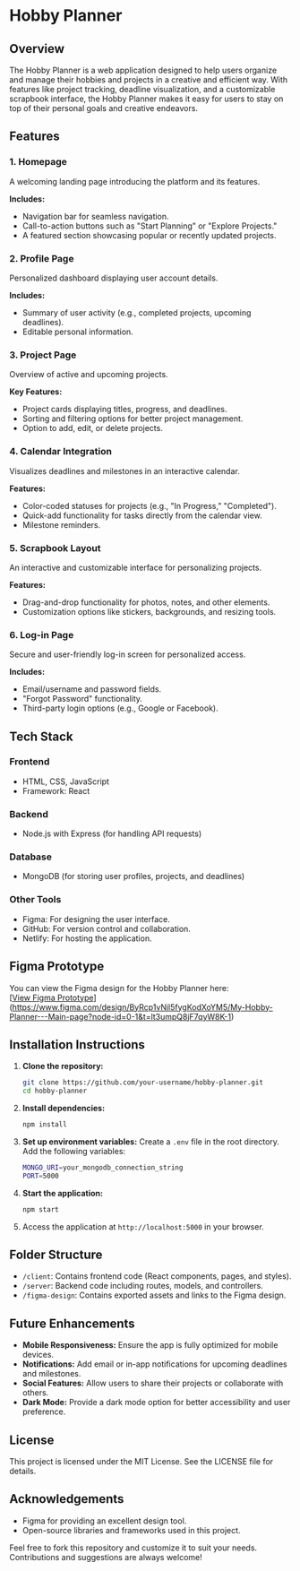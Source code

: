 # Hobby Planner

## Overview

The Hobby Planner is a web application designed to help users organize and manage their hobbies and projects in a creative and efficient way. With features like project tracking, deadline visualization, and a customizable scrapbook interface, the Hobby Planner makes it easy for users to stay on top of their personal goals and creative endeavors.

## Features

### 1. Homepage

A welcoming landing page introducing the platform and its features.

**Includes:**
- Navigation bar for seamless navigation.
- Call-to-action buttons such as "Start Planning" or "Explore Projects."
- A featured section showcasing popular or recently updated projects.

### 2. Profile Page

Personalized dashboard displaying user account details.

**Includes:**
- Summary of user activity (e.g., completed projects, upcoming deadlines).
- Editable personal information.

### 3. Project Page

Overview of active and upcoming projects.

**Key Features:**
- Project cards displaying titles, progress, and deadlines.
- Sorting and filtering options for better project management.
- Option to add, edit, or delete projects.

### 4. Calendar Integration

Visualizes deadlines and milestones in an interactive calendar.

**Features:**
- Color-coded statuses for projects (e.g., "In Progress," "Completed").
- Quick-add functionality for tasks directly from the calendar view.
- Milestone reminders.

### 5. Scrapbook Layout

An interactive and customizable interface for personalizing projects.

**Features:**
- Drag-and-drop functionality for photos, notes, and other elements.
- Customization options like stickers, backgrounds, and resizing tools.

### 6. Log-in Page

Secure and user-friendly log-in screen for personalized access.

**Includes:**
- Email/username and password fields.
- "Forgot Password" functionality.
- Third-party login options (e.g., Google or Facebook).

## Tech Stack

### Frontend
- HTML, CSS, JavaScript
- Framework: React 

### Backend
- Node.js with Express (for handling API requests)

### Database
- MongoDB (for storing user profiles, projects, and deadlines)

### Other Tools
- Figma: For designing the user interface.
- GitHub: For version control and collaboration.
- Netlify: For hosting the application.

## Figma Prototype

You can view the Figma design for the Hobby Planner here:  
[[View Figma Prototype](#)](https://www.figma.com/design/ByRcp1vNjl5fygKodXoYM5/My-Hobby-Planner---Main-page?node-id=0-1&t=lt3umpQ8jF7qyW8K-1)

## Installation Instructions

1. **Clone the repository:**
    ```bash
    git clone https://github.com/your-username/hobby-planner.git
    cd hobby-planner
    ```

2. **Install dependencies:**
    ```bash
    npm install
    ```

3. **Set up environment variables:**
    Create a `.env` file in the root directory.  
    Add the following variables:
    ```bash
    MONGO_URI=your_mongodb_connection_string
    PORT=5000
    ```

4. **Start the application:**
    ```bash
    npm start
    ```

5. Access the application at `http://localhost:5000` in your browser.

## Folder Structure

- `/client`: Contains frontend code (React components, pages, and styles).
- `/server`: Backend code including routes, models, and controllers.
- `/figma-design`: Contains exported assets and links to the Figma design.

## Future Enhancements

- **Mobile Responsiveness:** Ensure the app is fully optimized for mobile devices.
- **Notifications:** Add email or in-app notifications for upcoming deadlines and milestones.
- **Social Features:** Allow users to share their projects or collaborate with others.
- **Dark Mode:** Provide a dark mode option for better accessibility and user preference.

## License

This project is licensed under the MIT License. See the LICENSE file for details.

## Acknowledgements

- Figma for providing an excellent design tool.
- Open-source libraries and frameworks used in this project.

Feel free to fork this repository and customize it to suit your needs. Contributions and suggestions are always welcome!
